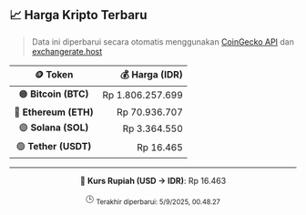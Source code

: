 

<!-- HARGA_KRIPTO -->
## 📈 Harga Kripto Terbaru

> Data ini diperbarui secara otomatis menggunakan [CoinGecko API](https://www.coingecko.com/) dan [exchangerate.host](https://exchangerate.host/)

<div align="center">

| 🪙 Token | 💰 Harga (IDR) |
|:------:|---------------:|
| 🟠 **Bitcoin (BTC)**   | Rp 1.806.257.699 |
| 🔵 **Ethereum (ETH)**  | Rp 70.936.707 |
| 🟣 **Solana (SOL)**    | Rp 3.364.550 |
| 🟢 **Tether (USDT)**   | Rp 16.465 |

---

💱 **Kurs Rupiah (USD → IDR)**: Rp 16.463

🕒 <sub>Terakhir diperbarui: 5/9/2025, 00.48.27</sub>

</div>
<!-- /HARGA_KRIPTO -->
